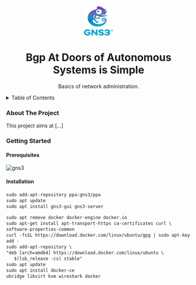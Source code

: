 <!-- TITLE -->
<br />
<div align="center">
  <img src="logo.png" alt="Logo" width="80" height="80">
  <h1 align="center">Bgp At Doors of Autonomous Systems is Simple</h3>
  <p align="center">
    Basics of network administration.
  </p>
</div>

<!-- TABLE OF CONTENTS -->
<details>
  <summary>Table of Contents</summary>
  <ol>
    <li>
      <a href="#about-the-project">About The Project</a>
    </li>
    <li>
      <a href="#getting-started">Getting Started</a>
      <ul>
        <li><a href="#prerequisites">Prerequisites</a></li>
        <li><a href="#installation">Installation</a></li>
      </ul>
    </li>
  </ol>
</details>


### About The Project

This project aims at [...]


### Getting Started

#### Prerequisites

![gns3](https://www.gns3.com/software)


#### Installation

```=shell
sudo add-apt-repository ppa:gns3/ppa
sudo apt update
sudo apt install gns3-gui gns3-server
```

```=shell
sudo apt remove docker docker-engine docker.io
sudo apt-get install apt-transport-https ca-certificates curl \ software-properties-common
curl -fsSL https://download.docker.com/linux/ubuntu/gpg | sudo apt-key add -
sudo add-apt-repository \
"deb [arch=amd64] https://download.docker.com/linux/ubuntu \
   $(lsb_release -cs) stable"
sudo apt update
sudo apt install docker-ce
ubridge libvirt kvm wireshark docker
```
